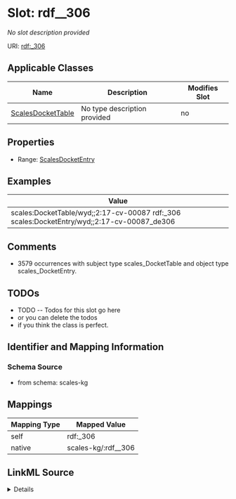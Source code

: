 

# Slot: rdf__306


_No slot description provided_





URI: [rdf:_306](http://www.w3.org/1999/02/22-rdf-syntax-ns#_306)



<!-- no inheritance hierarchy -->





## Applicable Classes

| Name | Description | Modifies Slot |
| --- | --- | --- |
| [ScalesDocketTable](../classes/ScalesDocketTable.md) | No type description provided |  no  |







## Properties

* Range: [ScalesDocketEntry](../classes/ScalesDocketEntry.md)






## Examples

| Value |
| --- |
| scales:DocketTable/wyd;;2:17-cv-00087 rdf:_306 scales:DocketEntry/wyd;;2:17-cv-00087_de306 |

## Comments

* 3579 occurrences with subject type scales_DocketTable and object type scales_DocketEntry.

## TODOs

* TODO -- Todos for this slot go here
* or you can delete the todos
* if you think the class is perfect.

## Identifier and Mapping Information







### Schema Source


* from schema: scales-kg




## Mappings

| Mapping Type | Mapped Value |
| ---  | ---  |
| self | rdf:_306 |
| native | scales-kg/:rdf__306 |




## LinkML Source

<details>
```yaml
name: rdf__306
description: No slot description provided
todos:
- TODO -- Todos for this slot go here
- or you can delete the todos
- if you think the class is perfect.
comments:
- 3579 occurrences with subject type scales_DocketTable and object type scales_DocketEntry.
examples:
- value: scales:DocketTable/wyd;;2:17-cv-00087 rdf:_306 scales:DocketEntry/wyd;;2:17-cv-00087_de306
from_schema: scales-kg
rank: 1000
slot_uri: rdf:_306
alias: rdf__306
domain_of:
- scales_DocketTable
range: scales_DocketEntry

```
</details>